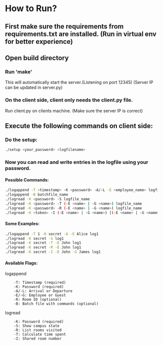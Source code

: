 # How to Run?

## First make sure the requirements from requirements.txt are installed. (Run in virtual env for better experience)

## Open build directory

### Run 'make'
This will automatically start the server.(Listening on port 12345) (Server IP can be updated in server.py)

### On the client side, client only needs the client.py file.
Run client.py on clients machine. (Make sure the server IP is correct)

## Execute the following commands on client side:

### Do the setup:
```bash
./setup <your_password> <logfilename>
```
### Now you can read and write entries in the logfile using your password.

#### Possible Commands:

```bash
./logappend -T <timestamp> -K <password> -A/-L -E <employee_name> logfile_name
./logappend -B batchfile_name
./logread -K <password> -S logfile_name
./logread -K <password> -T (-E <name> | -G <name>) logfile_name
./logread -K <password> -R (-E <name> | -G <name>) logfile_name
./logread -K <token> -I (-E <name> | -G <name>) [(-E <name> | -G <name>) ...] logfile_name
```

#### Some Examples:

```bash
./logappend -T 1 -K secret -A -E Alice log1
./logread -K secret -S log1
./logread -K secret -T -E John log1
./logread -K secret -R -E John log1
./logread -K secret -I -E John -G James log1
```

#### Available Flags:

logappend
```
    -T: Timestamp (required)
    -K: Password (required)
    -A/-L: Arrival or Departure
    -E/-G: Employee or Guest
    -R: Room ID (optional)
    -B: Batch file with commands (optional)
```
logread
```
    -K: Password (required)
    -S: Show campus state
    -R: List rooms visited
    -T: Calculate time spent
    -I: Shared room number
```
